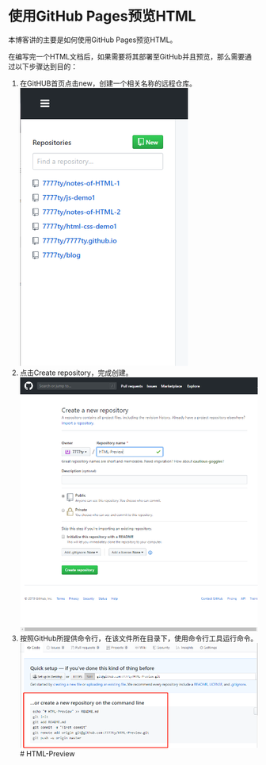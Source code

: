 # 使用GitHub Pages预览HTML

本博客讲的主要是如何使用GitHub Pages预览HTML。

在编写完一个HTML文档后，如果需要将其部署至GitHub并且预览，那么需要通过以下步骤达到目的：
1. 在GitHUB首页点击new，创建一个相关名称的远程仓库。![](1.png) 
2. 点击Create repository，完成创建。![](2.jpg)
3. 按照GitHub所提供命令行，在该文件所在目录下，使用命令行工具运行命令。![](3.png)# HTML-Preview
